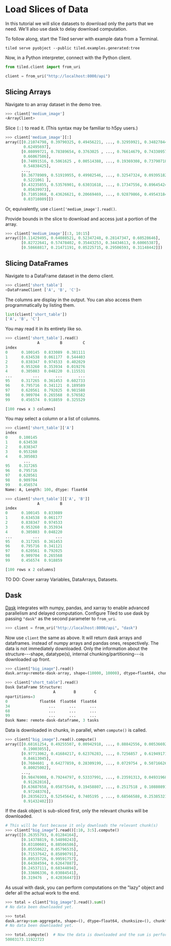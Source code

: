 # Load Slices of Data

In this tutorial we will slice datasets to download only the parts that we
need. We'll also use dask to delay download computation.

To follow along, start the Tiled server with example data from a Terminal.

```
tiled serve pyobject --public tiled.examples.generated:tree
```

Now, in a Python interpreter, connect with the Python client.

```python
from tiled.client import from_uri

client = from_uri("http://localhost:8000/api")
```

## Slicing Arrays

Navigate to an array dataset in the demo tree.

```python
>>> client['medium_image']
<ArrayClient>
```

Slice ``[:]`` to read it. (This syntax may be familiar to h5py users.)

```python
>>> client['medium_image'][:]
array([[0.21074798, 0.39790325, 0.49456221, ..., 0.32959921, 0.34827844,
        0.62495697],
       [0.08099721, 0.78389654, 0.3763025 , ..., 0.76614679, 0.74330957,
        0.66067586],
       [0.74091516, 0.5061625 , 0.00514388, ..., 0.19369308, 0.73790718,
        0.54838425],
       ...,
       [0.36778909, 0.51919955, 0.49982546, ..., 0.32547324, 0.09395182,
        0.5221061 ],
       [0.43235855, 0.53576901, 0.63031618, ..., 0.17347556, 0.89645424,
        0.05639973],
       [0.71051068, 0.43626621, 0.20669469, ..., 0.92879866, 0.49543184,
        0.03710809]])
```

Or, equivalently, use ``client['medium_image'].read()``.

Provide bounds in the slice to download and access just a portion of the
array.

```python
>>> client['medium_image'][:3, 10:15]
array([[0.11429495, 0.64088521, 0.52347248, 0.28147347, 0.60528646],
       [0.82722641, 0.57478402, 0.35443253, 0.34434613, 0.60065387],
       [0.58668817, 0.21471191, 0.05225715, 0.29506593, 0.31148442]])
```

## Slicing DataFrames

Navigate to a DataFrame dataset in the demo client.

```python
>>> client['short_table']
<DataFrameClient ['A', 'B', 'C']>
```

The columns are display in the output. You can also access them
programmatically by listing them.

```python
list(client['short_table'])
['A', 'B', 'C']
```

You may read it in its entirety like so.

```python
>>> client['short_table'].read()
              A         B         C
index
0      0.100145  0.833089  0.381111
1      0.634538  0.061177  0.544403
2      0.838347  0.974533  0.402029
3      0.953260  0.353934  0.019276
4      0.305083  0.048220  0.115531
...         ...       ...       ...
95     0.317265  0.361453  0.602733
96     0.795716  0.341121  0.189589
97     0.620561  0.792025  0.981588
98     0.909704  0.265568  0.576582
99     0.456574  0.918859  0.325529

[100 rows x 3 columns]
```

You may select a column or a list of columns.

```python
>>> client['short_table']['A']
index
0     0.100145
1     0.634538
2     0.838347
3     0.953260
4     0.305083
        ...
95    0.317265
96    0.795716
97    0.620561
98    0.909704
99    0.456574
Name: A, Length: 100, dtype: float64

>>> client['short_table'][['A', 'B']]
              A         B
index
0      0.100145  0.833089
1      0.634538  0.061177
2      0.838347  0.974533
3      0.953260  0.353934
4      0.305083  0.048220
...         ...       ...
95     0.317265  0.361453
96     0.795716  0.341121
97     0.620561  0.792025
98     0.909704  0.265568
99     0.456574  0.918859

[100 rows x 2 columns]
```

TO DO: Cover xarray Variables, DataArrays, Datasets.

## Dask

[Dask](https://dask.org/) integrates with numpy, pandas, and xarray to enable
advanced parallelism and delayed computation. Configure Tiled to use dask
by passing ``"dask"`` as the second parameter to ``from_uri``.

```python
>>> client = from_uri("http://localhost:8000/api", "dask")
```

Now use ``client`` the same as above. It will return dask arrays and dataframes.
instead of numpy arrays and pandas ones, respectively. The data is not
immediately downloaded. Only the information about the structure---shape,
datatype(s), internal chunking/partitioning---is downloaded up front.

```python
>>> client["big_image"].read()
dask.array<remote-dask-array, shape=(10000, 10000), dtype=float64, chunksize=(2500, 2500), chunktype=numpy.ndarray>
```

```python
>>> client["short_table"].read()
Dask DataFrame Structure:
                     A        B        C
npartitions=3
0              float64  float64  float64
34                 ...      ...      ...
68                 ...      ...      ...
99                 ...      ...      ...
Dask Name: remote-dask-dataframe, 3 tasks
```

Data is downloaded in chunks, in parallel, when ``compute()`` is called.

```python
>>> client["big_image"].read().compute()
array([[0.68161254, 0.49255507, 0.00942918, ..., 0.88842556, 0.00536692,
        0.19003055],
       [0.97713062, 0.41684217, 0.62376283, ..., 0.7256857 , 0.61949171,
        0.84613045],
       [0.7604601 , 0.64277859, 0.28309199, ..., 0.0729754 , 0.50716626,
        0.80025002],
       ...,
       [0.98476908, 0.79244797, 0.53337991, ..., 0.23591313, 0.04931968,
        0.91262816],
       [0.63687658, 0.05875549, 0.19458807, ..., 0.2517518 , 0.10880891,
        0.97248376],
       [0.28356223, 0.52545642, 0.7405195 , ..., 0.68566588, 0.25385321,
        0.91432402]])
```

If the dask object is sub-sliced first, only the relevant chunks will be
downloaded.

```python
# This will be fast because it only downloads the relevant chunk(s)
>>> client["big_image"].read()[:10, 3:5].compute()
array([[0.26355793, 0.01284164],
       [0.14378819, 0.54898243],
       [0.03100601, 0.88506586],
       [0.05550622, 0.05796535],
       [0.71537642, 0.85890791],
       [0.89535726, 0.99591757],
       [0.64384594, 0.62647887],
       [0.24537111, 0.68344894],
       [0.33606336, 0.03084541],
       [0.319476  , 0.42036447]])
```

As usual with dask, you can perform computations on the "lazy" object and defer
all the actual work to the end.


```python
>>> total = client["big_image"].read().sum()
# No data been downloaded yet.

>>> total
dask.array<sum-aggregate, shape=(), dtype=float64, chunksize=(), chunktype=numpy.ndarray>
# No data been downloaded yet.

>>> total.compute()  # Now the data is downloaded and the sum is performed.
50003173.11922723
```
